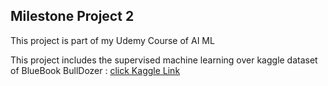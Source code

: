 ## Milestone Project 2 
This project is part of my Udemy Course of AI ML 

This project includes the supervised machine learning over kaggle dataset of BlueBook BullDozer : [click Kaggle Link](https://www.kaggle.com/c/bluebook-for-bulldozers)
